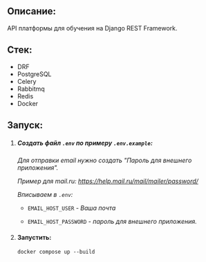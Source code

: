 ## Описание:

API платформы для обучения на Django REST Framework.

## Стек:

- DRF
- PostgreSQL
- Celery
- Rabbitmq
- Redis
- Docker

## Запуск:

1. ##### Создать файл `.env` по примеру `.env.example`:

   *Для отправки email нужно создать "Пароль для внешнего приложения".*

   *Пример для mail.ru: <https://help.mail.ru/mail/mailer/password/>*

   *Вписываем в `.env`:*

    - `EMAIL_HOST_USER` *- Ваша почта*

    - `EMAIL_HOST_PASSWORD` *- пароль для внешнего приложения.*

2. #### Запустить:

   ```shell
   docker compose up --build
   ```
